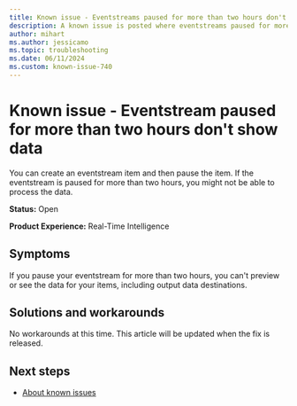 ```yaml
---
title: Known issue - Eventstreams paused for more than two hours don't show data
description: A known issue is posted where eventstreams paused for more than two hours don't show data.
author: mihart
ms.author: jessicamo
ms.topic: troubleshooting  
ms.date: 06/11/2024
ms.custom: known-issue-740
---
```


# Known issue - Eventstream paused for more than two hours don't show data

You can create an eventstream item and then pause the item. If the eventstream is paused for more than two hours, you might not be able to process the data.

**Status:** Open

**Product Experience:** Real-Time Intelligence

## Symptoms

If you pause your eventstream for more than two hours, you can't preview or see the data for your items, including output data destinations.

## Solutions and workarounds

No workarounds at this time. This article will be updated when the fix is released.

## Next steps

- [About known issues](https://support.fabric.microsoft.com/known-issues)
